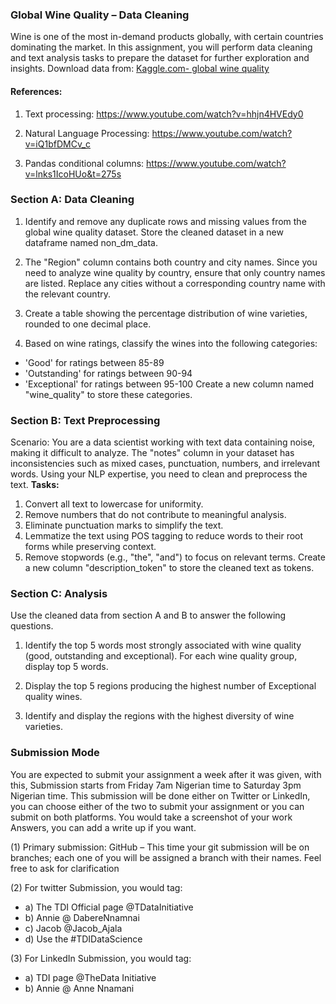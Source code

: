 ### Global Wine Quality – Data Cleaning
Wine is one of the most in-demand products globally, with certain countries dominating the market. In this assignment, you will perform data cleaning and text analysis tasks to prepare the dataset for further exploration and insights.
Download data  from: [Kaggle.com- global wine quality](https://www.kaggle.com/datasets/priyamchoksi/global-wine-ratings-dataset/data)
#### References:
1.	 Text processing: https://www.youtube.com/watch?v=hhjn4HVEdy0

2.	 Natural Language Processing: https://www.youtube.com/watch?v=iQ1bfDMCv_c

3.	Pandas conditional columns: https://www.youtube.com/watch?v=lnks1IcoHUo&t=275s

### Section A: Data Cleaning

1.	 Identify and remove any duplicate rows and missing values from the global wine quality dataset. Store the cleaned dataset in a new dataframe named non_dm_data.
 
2.	The "Region" column contains both country and city names. Since you need to analyze wine quality by country, ensure that only country names are listed. Replace any cities without a corresponding country name with the relevant country.

3.	Create a table showing the percentage distribution of wine varieties, rounded to one decimal place.

4.	Based on wine ratings, classify the wines into the following categories:
- 'Good' for ratings between 85-89
- 'Outstanding' for ratings between 90-94
- 'Exceptional' for ratings between 95-100
Create a new column named "wine_quality" to store these categories.

### Section B: Text Preprocessing
Scenario: You are a data scientist working with text data containing noise, making it difficult to analyze. The "notes" column in your dataset has inconsistencies such as mixed cases, punctuation, numbers, and irrelevant words. Using your NLP expertise, you need to clean and preprocess the text.
**Tasks:**
1.	Convert all text to lowercase for uniformity.
2.	Remove numbers that do not contribute to meaningful analysis.
3.	Eliminate punctuation marks to simplify the text.
4.	Lemmatize the text using POS tagging to reduce words to their root forms while preserving context.
5.	Remove stopwords (e.g., "the", "and") to focus on relevant terms.
Create a new column  "description_token"  to store the cleaned text as tokens.

### Section C: Analysis
Use the cleaned data from section A and B to answer the following questions.
1.	Identify the top 5 words most strongly associated with wine quality (good, outstanding and exceptional). For each wine quality group, display top 5 words.

2.	Display the top 5 regions producing the highest number of Exceptional quality wines.

3.	Identify and display the regions with the highest diversity of wine varieties.

### Submission Mode
You are expected to submit your assignment a week after it was given, with this, Submission starts from Friday 7am Nigerian time to Saturday 3pm Nigerian time. 
This submission will be done either on Twitter or LinkedIn, you can choose either of the two to submit your assignment or you can submit on both platforms. You would take a screenshot of your work Answers, you can add a write up if you want.

(1)	Primary submission: GitHub – This time your git submission will be on branches; each one of you will be assigned a branch with their names. Feel free to ask for clarification

(2)	For twitter Submission, you would tag:
- a)	The TDI Official page @TDataInitiative
- b)	Annie @ DabereNnamnai
- c)	Jacob @Jacob_Ajala
- d)	Use the #TDIDataScience

(3)	For LinkedIn Submission, you would tag:
- a)	TDI page @TheData Initiative
- b)	Annie @ Anne Nnamani
